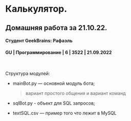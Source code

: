# Калькулятор. 
## Домашняя работа за 21.10.22.
#### Студент GeekBrains: Рафаэль
#### GU | Программирование | 6 | 3522 | 21.09.2022
<br>

Cтруктура модулей:
* mainBot.py — основной модуль бота;
    > вариант простого общения и вариант команд

* sqlBot.py - объект для SQL запросов;

* textSQL.csv — пример того что лежит в MySQL 




    


